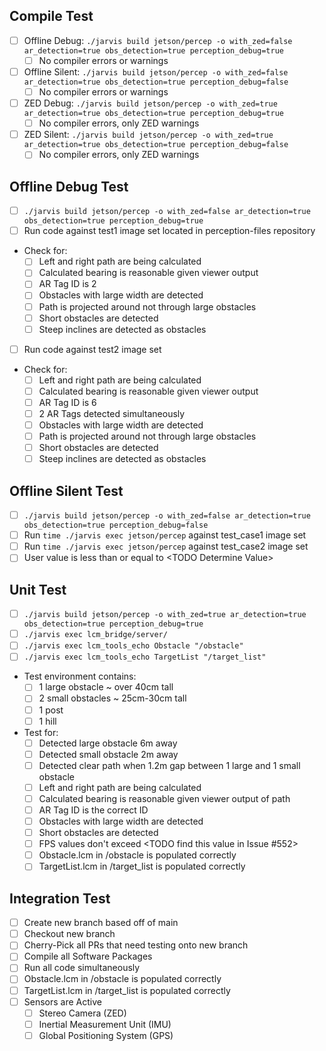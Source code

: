 ## Compile Test
- [ ] Offline Debug: ` ./jarvis build jetson/percep -o with_zed=false ar_detection=true obs_detection=true perception_debug=true `
  - [ ] No compiler errors or warnings
- [ ] Offline Silent: ` ./jarvis build jetson/percep -o with_zed=false ar_detection=true obs_detection=true perception_debug=false `
  - [ ] No compiler errors or warnings
- [ ] ZED Debug: ` ./jarvis build jetson/percep -o with_zed=true ar_detection=true obs_detection=true perception_debug=true `
  - [ ] No compiler errors, only ZED warnings
- [ ] ZED Silent: ` ./jarvis build jetson/percep -o with_zed=true ar_detection=true obs_detection=true perception_debug=false `
   - [ ] No compiler errors, only ZED warnings

## Offline Debug Test
- [ ] `./jarvis build jetson/percep -o with_zed=false ar_detection=true obs_detection=true perception_debug=true`
- [ ] Run code against test1 image set located in perception-files repository
- Check for:
   - [ ]  Left and right path are being calculated
   - [ ]  Calculated bearing is reasonable given viewer output
   - [ ]  AR Tag ID is 2
   - [ ]  Obstacles with large width are detected
   - [ ]  Path is projected around not through large obstacles
   - [ ]  Short obstacles are detected
   - [ ]  Steep inclines are detected as obstacles
- [ ] Run code against test2 image set
- Check for:
   - [ ]  Left and right path are being calculated
   - [ ]  Calculated bearing is reasonable given viewer output
   - [ ]  AR Tag ID is 6
   - [ ]  2 AR Tags detected simultaneously
   - [ ]  Obstacles with large width are detected
   - [ ]  Path is projected around not through large obstacles
   - [ ]  Short obstacles are detected
   - [ ]  Steep inclines are detected as obstacles

## Offline Silent Test
- [ ] `./jarvis build jetson/percep -o with_zed=false ar_detection=true obs_detection=true perception_debug=false`
- [ ] Run `time ./jarvis exec jetson/percep` against test_case1 image set
- [ ] Run `time ./jarvis exec jetson/percep` against test_case2 image set
- [ ] User value is less than or equal to \<TODO Determine Value\>

## Unit Test
- [ ] ` ./jarvis build jetson/percep -o with_zed=true ar_detection=true obs_detection=true perception_debug=true `
- [ ] `./jarvis exec lcm_bridge/server/`
- [ ] `./jarvis exec lcm_tools_echo Obstacle "/obstacle"`
- [ ] `./jarvis exec lcm_tools_echo TargetList "/target_list"`
- Test environment contains:
  - [ ] 1 large obstacle ~ over 40cm tall
  - [ ] 2 small obstacles ~  25cm-30cm tall
  - [ ] 1 post
  - [ ] 1 hill
- Test for:
  - [ ] Detected large obstacle 6m away
  - [ ] Detected small obstacle 2m away
  - [ ] Detected clear path when 1.2m gap between 1 large and 1 small obstacle
  - [ ] Left and right path are being calculated
  - [ ] Calculated bearing is reasonable given viewer output of path
  - [ ] AR Tag ID is the correct ID
  - [ ] Obstacles with large width are detected
  - [ ] Short obstacles are detected
  - [ ] FPS values don't exceed \<TODO find this value in Issue #552\>
  - [ ] Obstacle.lcm in /obstacle is populated correctly
  - [ ] TargetList.lcm in /target_list is populated correctly

## Integration Test
- [ ] Create new branch based off of main
- [ ] Checkout new branch
- [ ] Cherry-Pick all PRs that need testing onto new branch
- [ ] Compile all Software Packages
- [ ] Run all code simultaneously
- [ ] Obstacle.lcm in /obstacle is populated correctly
- [ ] TargetList.lcm in /target_list is populated correctly
- [ ] Sensors are Active
  - [ ] Stereo Camera (ZED)
  - [ ] Inertial Measurement Unit (IMU)
  - [ ] Global Positioning System (GPS)

